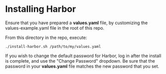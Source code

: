 # Installing Harbor

Ensure that you have prepared a **values.yaml** file, by customizing the values-example.yaml file in the root of this repo.

From this directory in the repo, execute:

```
./install-harbor.sh /path/to/my/values.yaml
```

If you wish to change the default password for Harbor, log in after the install is complete, and use the "Change Password" dropdown. Be sure that the password in your **values.yaml** file matches the new password that you set.